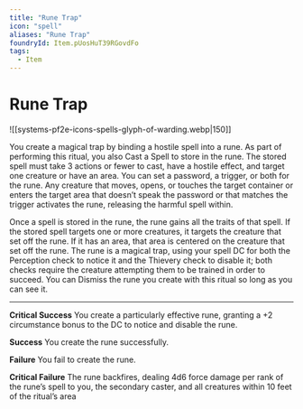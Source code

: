 ```yaml
---
title: "Rune Trap"
icon: "spell"
aliases: "Rune Trap"
foundryId: Item.pUosHuT39RGovdFo
tags:
  - Item
---
```


# Rune Trap
![[systems-pf2e-icons-spells-glyph-of-warding.webp|150]]

You create a magical trap by binding a hostile spell into a rune. As part of performing this ritual, you also Cast a Spell to store in the rune. The stored spell must take 3 actions or fewer to cast, have a hostile effect, and target one creature or have an area. You can set a password, a trigger, or both for the rune. Any creature that moves, opens, or touches the target container or enters the target area that doesn’t speak the password or that matches the trigger activates the rune, releasing the harmful spell within.

Once a spell is stored in the rune, the rune gains all the traits of that spell. If the stored spell targets one or more creatures, it targets the creature that set off the rune. If it has an area, that area is centered on the creature that set off the rune. The rune is a magical trap, using your spell DC for both the Perception check to notice it and the Thievery check to disable it; both checks require the creature attempting them to be trained in order to succeed. You can Dismiss the rune you create with this ritual so long as you can see it.

* * *

**Critical Success** You create a particularly effective rune, granting a +2 circumstance bonus to the DC to notice and disable the rune.

**Success** You create the rune successfully.

**Failure** You fail to create the rune.

**Critical Failure** The rune backfires, dealing 4d6 force damage per rank of the rune’s spell to you, the secondary caster, and all creatures within 10 feet of the ritual’s area
